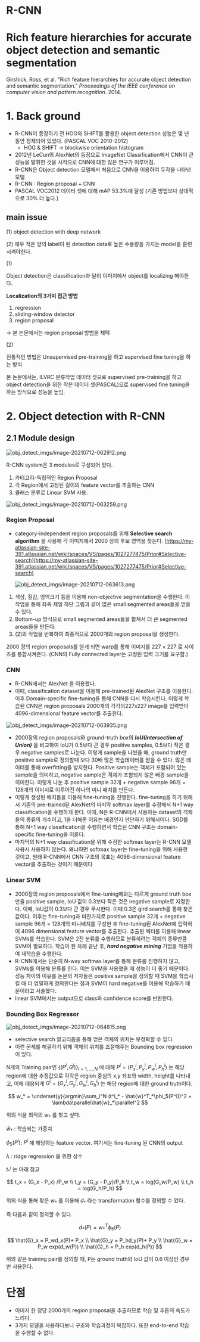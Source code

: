 # R-CNN

# **Rich feature hierarchies for accurate object detection and semantic segmentation**

Girshick, Ross, et al. "Rich feature hierarchies for accurate object detection and semantic segmentation." *Proceedings of the IEEE conference on computer vision and pattern recognition*. 2014.

# 1. Back ground

- R-CNN이 등장하기 전 HOG와 SHIFT를 활용한 object detection 성능은 몇 년 동안 정체되어 있었다. (PASCAL VOC 2010-2012)
    - HOG & SHIFT → blockwise orientation histogram
- 2012년 LeCun의 AlexNet의 등장으로 ImageNet Classification에서 CNN이 큰 성능을 발휘한 것을 시작으로 CNN에 대한 많은 연구가 이루어짐.
- R-CNN은 Object detection 모델에서 처음으로 CNN을 이용하여 두각을 나타낸 모델
- R-CNN : Region proposal + CNN
- PASCAL VOC2012 데이터 셋에 대해 mAP 53.3%에 달성 (기존 방법보다 상대적으로 30% 더 높다.)

## main issue

(1) object detection with deep network

(2)  매우 적은 양의 label이 된 detection data로 높은 수용량을 가지는 model을 훈련시켜야한다.

(1)

Object detection은 classification과 달리 이미지에서 object를 localizing 해야한다.

**Localization의 3가지 접근 방법**

1. regression
2. sliding-window detector
3. region proposal

→ 본 논문에서는 region proposal 방법을 채택

(2)

전통적인 방법은 Unsupervised pre-training을 하고 supervised fine tuning을 하는 방식

본 논문에서는, ILVRC 분류작업 데이터 셋으로 supervised pre-training을 하고 object detection을 위한 작은 데이터 셋(PASCAL)으로 supervised fine tuning을 하는 방식으로 성능을 높임.

# 2. Object detection with R-CNN

## 2.1 Module design

![obj_detect_imgs/image-20210712-062912.png](obj_detect_imgs/image-20210712-062912.png)

R-CNN system은 3 modules로 구성되어 있다.

1. 카테고리-독립적인 Region Proposal
2. 각 Region에서 고정된 길이의 feature vector를 추출하는 CNN
3. 클래스 분류로 Linear SVM 사용.

![obj_detect_imgs/image-20210712-063259.png](obj_detect_imgs/image-20210712-063259.png)

### Region Proposal

- category-independent region proposals를 위해 **Selective search algorithm** 을 사용해 각 이미지에서 2000 장의 후보 영역을 찾는다. [https://my-atlassian-site-391.atlassian.net/wiki/spaces/VS/pages/1027277475/Prior#Selective-search](https://my-atlassian-site-391.atlassian.net/wiki/spaces/VS/pages/1027277475/Prior#Selective-search)
    
    ![obj_detect_imgs/image-20210712-063613.png](obj_detect_imgs/image-20210712-063613.png)
    
1. 색상, 질감, 영역크기 등을 이용해 non-objective segmentation을 수행한다. 이 작업을 통해 좌측 제일 하단 그림과 같이 많은 small segmented areas들을 얻을 수 있다.
2. Bottom-up 방식으로 small segmented areas들을 합쳐서 더 큰 segmented areas들을 만든다.
3. (2)의 작업을 반복하여 최종적으로 2000개의 region proposal을 생성한다.

2000 장의 region proposals를 얻게 되면 warp를 통해 이미지를 $227\times227$ 로 사이즈를 통합시켜준다. (CNN의 Fully connected layer는 고정된 입력 크기를 요구함.)

### CNN

- R-CNN에서는 AlexNet 을 이용했다.
- 이때, classification dataset을 이용해 pre-trained된 AlexNet 구조를 이용한다. 이후 Domain-specific fine-tuning을 통해 CNN을 다시 학습시킨다. 이렇게 학습된 CNN은 region proposals 2000개의 각각의227x227 image를 입력받아 4096-dimensional feature vector를 추출한다.

![obj_detect_imgs/image-20210712-063935.png](obj_detect_imgs/image-20210712-063935.png)

- 2000장의 region proposals와 ground-truth box의 ***IoU(Intersection of Union)*** 을 비교하여 IoU가 0.5보다 큰 경우 positive samples, 0.5보다 작은 경우 negative samples로 나눈다. 이렇게 sample을 나눴을 때, ground truth만 positive sample로 정의할때 보다 30배 많은 학습데이터를 얻을 수 있다. 많은 데이터를 통해 overfitting을 방지한다. Positive sample는 객체가 포함되어 있는 sample을 의미하고, negative sample은 객체가 포함되지 않은 배경 sample을 의미한다. 이렇게 나눈 후 positive sample 32개 + negative sample 96개 = 128개의 이미지로 이루어진 하나의 미니 배치를 만든다.
- 이렇게 생성된 배치들을 이용해 fine-tuning을 진행한다. fine-tuning을 하기 위해서 기존의 pre-trained된 AlexNet의 마지막 softmax layer를 수정해서 N+1 way classification을 수행하게 한다. 이때, N은 R-CNN에서 사용하는 dataset의 객체들의 종류의 개수이고, 1을 더해준 이유는 배경인지 판단하기 위해서이다. SGD를 통해 N+1 way classification을 수행하면서 학습된 CNN 구조는 domain-specific fine-tuning을 이룬다.
- 마지막의 N+1 way classification을 위해 수정한 softmax layer는 R-CNN 모델 사용시 사용하지 않는다. 왜냐하면 softmax layer는 fine-tuning을 위해 사용한 것이고, 원래 R-CNN에서 CNN 구조의 목표는 4096-dimensional feature vector를 추출하는 것이기 때문이다

### Linear SVM

- 2000장의 region proposals에서 fine-tuning때와는 다르게 ground truth box만을 positive sample, IoU 값이 0.3보다 작은 것은 negative sample로 지정한다. 이때, IoU값이 0.3보다 큰 경우 무시한다. 이때 0.3은 gird search를 통해 찾은 값이다. 이후는 fine-tuning과 마찬가지로 positive sample 32개 + negative sample 96개 = 128개의 미니배치를 구성한 후 fine-tuning된 AlexNet에 입력하여 4096 dimensional feature vector를 추출한다. 추출된 벡터를 이용해 linear SVMs를 학습한다. SVM은 2진 분류를 수행하므로 분류하려는 객체의 종류만큼 SVM이 필요하다. 학습이 한 차례 끝난 후, ***hard negative mining*** 기법을 적용하여 재학습을 수행한다.
- R-CNN에서는 단순히 N-way softmax layer를 통해 분류를 진행하지 않고, SVMs를 이용해 분류를 한다. 이는 SVM을 사용했을 때 성능이 더 좋기 때문이다. 성능 차이의 이유를 논문의 저자들은 positive sample을 정의할 때 SVM을 학습시킬 때 더 엄밀하게 정의한다는 점과 SVM이 hard negative를 이용해 학습하기 때문이라고 서술했다.
- linear SVM에서는 output으로 class와 confidence score를 반환한다.

### Bounding Box Regressor

![obj_detect_imgs/image-20210712-064815.png](obj_detect_imgs/image-20210712-064815.png)

- selective search 알고리즘을 통해 얻은 객체의 위치는 부정확할 수 있다.
- 이런 문제를 해결하기 위해 객체의 위치를 조절해주는 Bounding box regression이 있다.

N개의 Training pair인 $\{(P^i, G^i)\}_{i=1, ..., N}$ 에 대해 $P^i = (P^i_x, P^i_y, P^i_w, P^i_h)$ 는 해당 region에 대한 추정값으로 각각은 region 중심의 x,y 좌표와 width, height를 나타내고, 이에 대응되게 $G^i = (G^i_x, G^i_y, G^i_w, G^i_h)$ 는 해당 region에 대한 ground truth이다.

$$
w_* = \underset{y}{argmin}\sum_i^N (t^i_* - \hat{w}^T_*\phi_5(P^i))^2 + \lambda\parallel\hat{w}_*\parallel^2
$$

위의 식을 최적의 $w_*$ 를 찾고 싶다.

$\hat{w}_*$ : 학습되는 가중치

$\phi_5(P^i)$: $P^i$ 에 해당하는 feature vector. 여기서는 fine-tuning 된 CNN의 output 

$\lambda$ : ridge regression 을 위한 상수

$t^i_*$ 는 아래 참고

$$
t_x = (G_x - P_x) /P_w \\ t_y = (G_y - P_y)/P_h \\ t_w = log(G_w/P_w) \\ t_h = log(G_h/P_h)
$$

위의 식을 통해 찾은 $w_*$ 를 이용해 $d_*$ 라는 transformation 함수를 정의할 수 있다.

즉 다음과 같이 정의할 수 있다.

$$
d_*(P) = w^T_*\phi_5(P)
$$

$$
\hat{G}_x = P_wd_x(P)+ P_x \\ \hat{G}_y = P_hd_y(P)+ P_y \\ \hat{G}_w = P_w exp(d_w(P)) \\ \hat{G}_h = P_h exp(d_h(P))
$$

위와 같은 training pair를 정의할 때, P는 ground truth와 IoU 값이 0.6 이상인 경우만 사용한다.

# 단점

- 이미지 한 장당 2000개의 region proposal을 추출하므로 학습 및 추론의 속도가 느리다.
- 3가지 모델을 사용하다보니 구조와 학습과정이 복잡하다. 또한 end-to-end 학습을 수행할 수 없다.